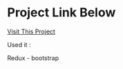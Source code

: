 # Project Link Below

[Visit This Project](https://taskapp.egecanyildirim.com/)


Used it : 

Redux - bootstrap
